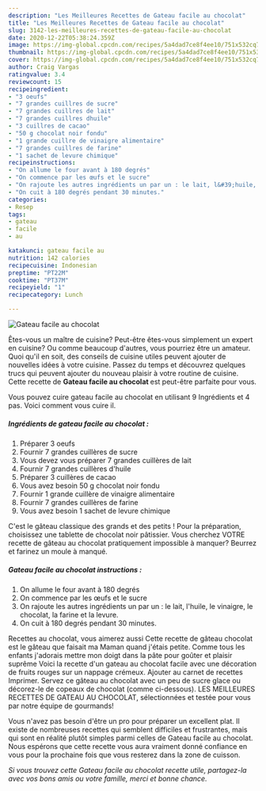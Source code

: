 ```yaml
---
description: "Les Meilleures Recettes de Gateau facile au chocolat"
title: "Les Meilleures Recettes de Gateau facile au chocolat"
slug: 3142-les-meilleures-recettes-de-gateau-facile-au-chocolat
date: 2020-12-22T05:38:24.359Z
image: https://img-global.cpcdn.com/recipes/5a4dad7ce8f4ee10/751x532cq70/gateau-facile-au-chocolat-photo-principale-de-la-recette.jpg
thumbnail: https://img-global.cpcdn.com/recipes/5a4dad7ce8f4ee10/751x532cq70/gateau-facile-au-chocolat-photo-principale-de-la-recette.jpg
cover: https://img-global.cpcdn.com/recipes/5a4dad7ce8f4ee10/751x532cq70/gateau-facile-au-chocolat-photo-principale-de-la-recette.jpg
author: Craig Vargas
ratingvalue: 3.4
reviewcount: 15
recipeingredient:
- "3 oeufs"
- "7 grandes cuillres de sucre"
- "7 grandes cuillres de lait"
- "7 grandes cuillres dhuile"
- "3 cuillres de cacao"
- "50 g chocolat noir fondu"
- "1 grande cuillre de vinaigre alimentaire"
- "7 grandes cuillres de farine"
- "1 sachet de levure chimique"
recipeinstructions:
- "On allume le four avant à 180 degrés"
- "On commence par les œufs et le sucre"
- "On rajoute les autres ingrédients un par un : le lait, l&#39;huile, le vinaigre, le chocolat, la farine et la levure."
- "On cuit à 180 degrés pendant 30 minutes."
categories:
- Resep
tags:
- gateau
- facile
- au

katakunci: gateau facile au 
nutrition: 142 calories
recipecuisine: Indonesian
preptime: "PT22M"
cooktime: "PT37M"
recipeyield: "1"
recipecategory: Lunch

---
```



![Gateau facile au chocolat](https://img-global.cpcdn.com/recipes/5a4dad7ce8f4ee10/751x532cq70/gateau-facile-au-chocolat-photo-principale-de-la-recette.jpg)

Êtes-vous un maître de cuisine? Peut-être êtes-vous simplement un expert en cuisine? Ou comme beaucoup d'autres, vous pourriez être un amateur. Quoi qu'il en soit, des conseils de cuisine utiles peuvent ajouter de nouvelles idées à votre cuisine. Passez du temps et découvrez quelques trucs qui peuvent ajouter du nouveau plaisir à votre routine de cuisine. Cette recette de <strong> Gateau facile au chocolat </strong> est peut-être parfaite pour vous.

<!--inarticleads1-->

Vous pouvez cuire gateau facile au chocolat en utilisant 9 Ingrédients et 4 pas. Voici comment vous cuire il.

##### Ingrédients de gateau facile au chocolat :

1. Préparer 3 oeufs
1. Fournir 7 grandes cuillères de sucre
1. Vous devez vous préparer 7 grandes cuillères de lait
1. Fournir 7 grandes cuillères d&#39;huile
1. Préparer 3 cuillères de cacao
1. Vous avez besoin 50 g chocolat noir fondu
1. Fournir 1 grande cuillère de vinaigre alimentaire
1. Fournir 7 grandes cuillères de farine
1. Vous avez besoin 1 sachet de levure chimique


C&#39;est le gâteau classique des grands et des petits ! Pour la préparation, choisissez une tablette de chocolat noir pâtissier. Vous cherchez VOTRE recette de gâteau au chocolat pratiquement impossible à manquer? Beurrez et farinez un moule à manqué. 

<!--inarticleads2-->

##### Gateau facile au chocolat instructions :

1. On allume le four avant à 180 degrés
1. On commence par les œufs et le sucre
1. On rajoute les autres ingrédients un par un : le lait, l&#39;huile, le vinaigre, le chocolat, la farine et la levure.
1. On cuit à 180 degrés pendant 30 minutes.


Recettes au chocolat, vous aimerez aussi Cette recette de gâteau chocolat est le gâteau que faisait ma Maman quand j&#39;étais petite. Comme tous les enfants j&#39;adorais mettre mon doigt dans la pâte pour goûter et plaisir suprême Voici la recette d&#39;un gateau au chocolat facile avec une décoration de fruits rouges sur un nappage crémeux. Ajouter au carnet de recettes Imprimer. Servez ce gâteau au chocolat avec un peu de sucre glace ou décorez-le de copeaux de chocolat (comme ci-dessous). LES MEILLEURES RECETTES DE GATEAU AU CHOCOLAT, sélectionnées et testée pour vous par notre équipe de gourmands! 

<!--inarticleads1-->

<p>
Vous n'avez pas besoin d'être un pro pour préparer un excellent plat. Il existe de nombreuses recettes qui semblent difficiles et frustrantes, mais qui sont en réalité plutôt simples parmi celles de Gateau facile au chocolat. Nous espérons que cette recette vous aura vraiment donné confiance en vous pour la prochaine fois que vous resterez dans la zone de cuisson.
</p>

<p>
<i>Si vous trouvez cette Gateau facile au chocolat recette utile, partagez-la avec vos bons amis ou votre famille, merci et bonne chance.</i>
</p>
